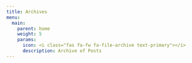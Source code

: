 ```yaml
---
title: Archives
menu:
  main:
    parent: home
    weight: 5
    params:
      icon: <i class="fas fa-fw fa-file-archive text-primary"></i>
      description: Archive of Posts
---
```

